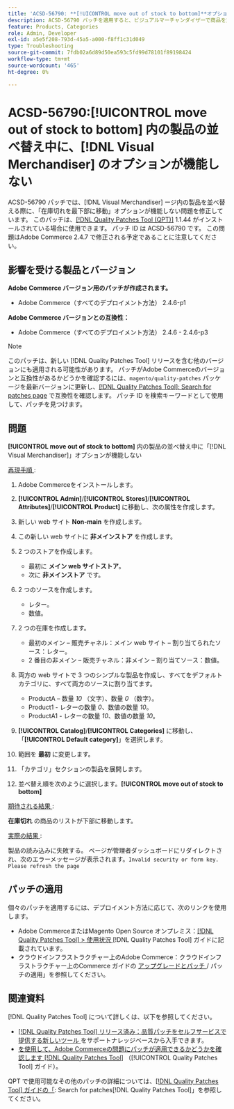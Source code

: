```yaml
---
title: 'ACSD-56790: **[!UICONTROL move out of stock to bottom]**オプションが、 [!DNL Visual Merchandiser] 内の製品の並べ替え中に機能しない'
description: ACSD-56790 パッチを適用すると、ビジュアルマーチャンダイザーで商品を並べ替えている際に、「在庫切れを最下部に移動」オプションが機能しないAdobe Commerceの問題が修正されます。
feature: Products, Categories
role: Admin, Developer
exl-id: a5e5f208-793d-45a5-a000-f8ff1c31d049
type: Troubleshooting
source-git-commit: 7fdb02a6d89d50ea593c5fd99d78101f89198424
workflow-type: tm+mt
source-wordcount: '465'
ht-degree: 0%

---
```


# ACSD-56790:**[!UICONTROL move out of stock to bottom]** 内の製品の並べ替え中に、[!DNL Visual Merchandiser] のオプションが機能しない

ACSD-56790 パッチでは、[!DNL Visual Merchandiser] ージ内の製品を並べ替える際に、「在庫切れを最下部に移動」オプションが機能しない問題を修正しています。 このパッチは、[[!DNL Quality Patches Tool (QPT)]](https://experienceleague.adobe.com/ja/docs/commerce-operations/tools/quality-patches-tool/quality-patches-tool-to-self-serve-quality-patches) 1.1.44 がインストールされている場合に使用できます。 パッチ ID は ACSD-56790 です。 この問題はAdobe Commerce 2.4.7 で修正される予定であることに注意してください。

## 影響を受ける製品とバージョン

**Adobe Commerce バージョン用のパッチが作成されます。**

* Adobe Commerce（すべてのデプロイメント方法） 2.4.6-p1

**Adobe Commerce バージョンとの互換性：**

* Adobe Commerce（すべてのデプロイメント方法） 2.4.6 - 2.4.6-p3

>[!NOTE]
>
>このパッチは、新しい [!DNL Quality Patches Tool] リリースを含む他のバージョンにも適用される可能性があります。 パッチがAdobe Commerceのバージョンと互換性があるかどうかを確認するには、`magento/quality-patches` パッケージを最新バージョンに更新し、[[!DNL Quality Patches Tool]: Search for patches page](https://experienceleague.adobe.com/tools/commerce-quality-patches/index.html?lang=ja) で互換性を確認します。 パッチ ID を検索キーワードとして使用して、パッチを見つけます。

## 問題

**[!UICONTROL move out of stock to bottom]** 内の製品の並べ替え中に「[!DNL Visual Merchandiser]」オプションが機能しない

<u> 再現手順 </u>:

1. Adobe Commerceをインストールします。
1. **[!UICONTROL Admin]**/**[!UICONTROL Stores]**/**[!UICONTROL Attributes]**/**[!UICONTROL Product]** に移動し、次の属性を作成します。
1. 新しい web サイト **Non-main** を作成します。
1. この新しい web サイトに **非メインストア** を作成します。
1. 2 つのストアを作成します。

   * 最初に **メイン web サイトストア**。
   * 次に **非メインストア** です。

1. 2 つのソースを作成します。
   * レター。
   * 数値。

1. 2 つの在庫を作成します。
   * 最初のメイン – 販売チャネル：メイン web サイト – 割り当てられたソース：レター。
   * 2 番目の非メイン – 販売チャネル：非メイン – 割り当てソース：数値。

1. 両方の web サイトで 3 つのシンプルな製品を作成し、すべてをデフォルト カテゴリに、すべて両方のソースに割り当てます。

   * ProductA – 数量 *10* （文字）、数量 *0* （数字）。
   * Product1 - レターの数量 *0*、数値の数量 *10*。
   * ProductA1 - レターの数量 *10*、数値の数量 *10*。

1. **[!UICONTROL Catalog]**/**[!UICONTROL Categories]** に移動し、「**[!UICONTROL Default category]**」を選択します。
1. 範囲を **最初** に変更します。
1. 「カテゴリ」セクションの製品を展開します。
1. 並べ替え順を次のように選択します。**[!UICONTROL move out of stock to bottom]**

<u> 期待される結果 </u>:

**在庫切れ** の商品のリストが下部に移動します。

<u> 実際の結果 </u>:

製品の読み込みに失敗する。 ページが管理者ダッシュボードにリダイレクトされ、次のエラーメッセージが表示されます。`Invalid security or form key. Please refresh the page`

## パッチの適用

個々のパッチを適用するには、デプロイメント方法に応じて、次のリンクを使用します。

* Adobe CommerceまたはMagento Open Source オンプレミス：[[!DNL Quality Patches Tool] > 使用状況 ](/help/tools/quality-patches-tool/usage.md) [!DNL Quality Patches Tool] ガイドに記載されています。
* クラウドインフラストラクチャー上のAdobe Commerce：クラウドインフラストラクチャー上のCommerce ガイドの [ アップグレードとパッチ ](https://experienceleague.adobe.com/docs/commerce-cloud-service/user-guide/develop/upgrade/apply-patches.html?lang=ja)/ パッチの適用」を参照してください。

## 関連資料

[!DNL Quality Patches Tool] について詳しくは、以下を参照してください。

* [[!DNL Quality Patches Tool]  リリース済み：品質パッチをセルフサービスで提供する新しいツール ](https://experienceleague.adobe.com/ja/docs/commerce-operations/tools/quality-patches-tool/quality-patches-tool-to-self-serve-quality-patches) をサポートナレッジベースから入手できます。
* [ を使用して、Adobe Commerceの問題にパッチが適用できるかどうかを確認します  [!DNL Quality Patches Tool]](/help/tools/quality-patches-tool/patches-available-in-qpt/check-patch-for-magento-issue-with-magento-quality-patches.md) （[!UICONTROL Quality Patches Tool] ガイド）。


QPT で使用可能なその他のパッチの詳細については、[[!DNL Quality Patches Tool] ガイドの「](https://experienceleague.adobe.com/tools/commerce-quality-patches/index.html?lang=ja): Search for patches[!DNL Quality Patches Tool]」を参照してください。
